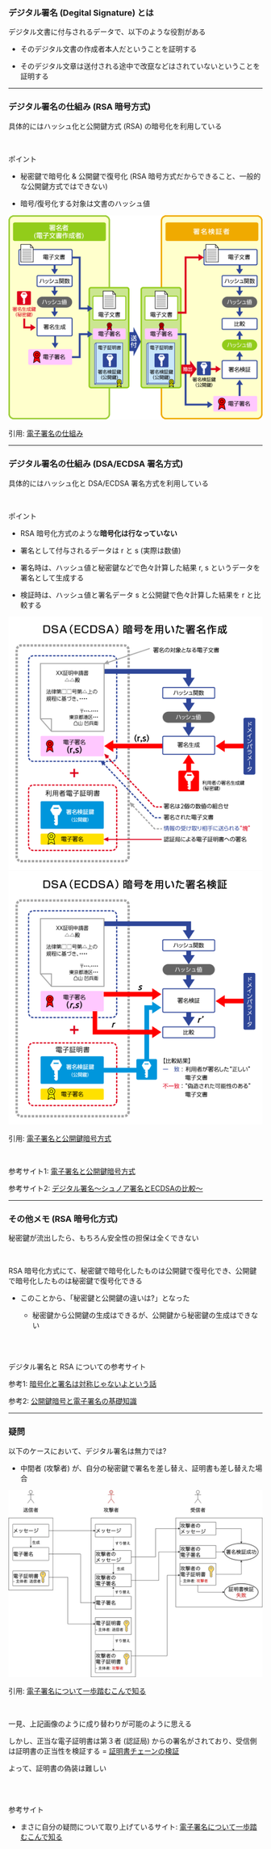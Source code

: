 ### デジタル署名 (Degital Signature) とは

デジタル文書に付与されるデータで、以下のような役割がある

- そのデジタル文書の作成者本人だということを証明する

- そのデジタル文章は送付される途中で改竄などはされていないということを証明する

---

### デジタル署名の仕組み (RSA 暗号方式)

具体的にはハッシュ化と公開鍵方式 (RSA) の暗号化を利用している

<br>

ポイント
- 秘密鍵で暗号化 & 公開鍵で復号化 (RSA 暗号方式だからできること、一般的な公開鍵方式ではできない)

- 暗号/復号化する対象は文書のハッシュ値

<img src="./img/Digital-Signature_1.gif" />

引用: [電子署名の仕組み](https://www.jipdec.or.jp/project/research/why-e-signature/PKI-crypto-mechanism.html)

---

### デジタル署名の仕組み (DSA/ECDSA 署名方式)

具体的にはハッシュ化と DSA/ECDSA 署名方式を利用している

<br>

ポイント
- RSA 暗号化方式のような**暗号化は行なっていない**

- 署名として付与されるデータは r と s (実際は数値)

- 署名時は、ハッシュ値と秘密鍵などで色々計算した結果 r, s というデータを署名として生成する

- 検証時は、ハッシュ値と署名データ s と公開鍵で色々計算した結果を r と比較する


<img src="./img/Digital-Signature_2.gif" />
<img src="./img/Digital-Signature_3.gif" />

引用: [電子署名と公開鍵暗号方式](電子署名と公開鍵暗号方式)


<br>

参考サイト1: [電子署名と公開鍵暗号方式](https://www.jipdec.or.jp/project/research/why-e-signature/public-key-cryptography.html)

参考サイト2: [デジタル署名～シュノア署名とECDSAの比較～](https://spotlight.soy/detail?article_id=z1mk21yed)

---

### その他メモ (RSA 暗号化方式)

秘密鍵が流出したら、もちろん安全性の担保は全くできない

<br>

RSA 暗号化方式にて、秘密鍵で暗号化したものは公開鍵で復号化でき、公開鍵で暗号化したものは秘密鍵で復号化できる

- このことから、「秘密鍵と公開鍵の違いは?」となった

    - 秘密鍵から公開鍵の生成はできるが、公開鍵から秘密鍵の生成はできない

<br>
<br>

デジタル署名と RSA についての参考サイト

参考1: [暗号化と署名は対称じゃないよという話](https://www.machu.jp/posts/20080302/p01/)

参考2: [公開鍵暗号と電子署名の基礎知識](https://qiita.com/kunichiko/items/ef5efdb41611d6cf7775)

---

### 疑問

以下のケースにおいて、デジタル署名は無力では?

- 中間者 (攻撃者) が、自分の秘密鍵で署名を差し替え、証明書も差し替えた場合

<img src="./img/Digital-Signature-Hack_1.webp" />

引用: [電子署名について一歩踏むこんで知る](https://blog.sa2taka.com/post/digital-signature-foundation/)

<br>

一見、上記画像のように成り替わりが可能のように思える

しかし、正当な電子証明書は第３者 (認証局) からの署名がされており、受信側は証明書の正当性を検証する = [証明書チェーンの検証](./SSLサーバー証明書.md#サーバー証明書の正当性チェック)

よって、証明書の偽装は難しい

<br>
<br>

参考サイト

- まさに自分の疑問について取り上げているサイト: [電子署名について一歩踏むこんで知る](https://blog.sa2taka.com/post/digital-signature-foundation/)